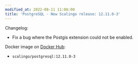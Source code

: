 ```yaml
---
modified_at: 2022-08-11 11:00:00
title: 'PostgreSQL - New Scalingo release: 12.11.0-3'
---
```


Changelog:
- Fix a bug where the Postgis extension could not be enabled.

Docker image on [Docker Hub](https://hub.docker.com/r/scalingo/postgresql):

* `scalingo/postgresql:12.11.0-3`
